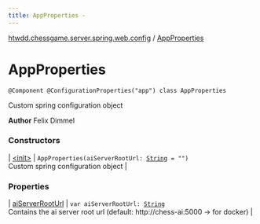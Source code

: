 ```yaml
---
title: AppProperties - 
---
```


[htwdd.chessgame.server.spring.web.config](../index.html) / [AppProperties](./index.html)

# AppProperties

`@Component @ConfigurationProperties("app") class AppProperties`

Custom spring configuration object

**Author**
Felix Dimmel

### Constructors

| [&lt;init&gt;](-init-.html) | `AppProperties(aiServerRootUrl: `[`String`](https://kotlinlang.org/api/latest/jvm/stdlib/kotlin/-string/index.html)` = "")`<br>Custom spring configuration object |

### Properties

| [aiServerRootUrl](ai-server-root-url.html) | `var aiServerRootUrl: `[`String`](https://kotlinlang.org/api/latest/jvm/stdlib/kotlin/-string/index.html)<br>Contains the ai server root url (default: http://chess-ai:5000 -&gt; for docker) |


